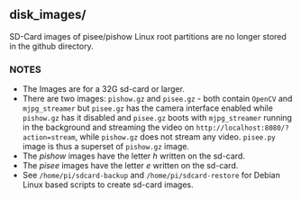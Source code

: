 ## disk_images/

SD-Card images of pisee/pishow Linux root partitions are no longer stored
in the github directory.

### NOTES

* The Images are for a 32G sd-card or larger.
* There are two images: `pishow.gz` and `pisee.gz` - both contain
  `OpenCV` and `mjpg_streamer` but `pisee.gz` has the camera interface
  enabled while `pishow.gz` has it disabled and `pisee.gz` boots with
  `mjpg_streamer` running in the background and streaming the video on
  `http://localhost:8080/?action=stream`, while `pishow.gz` does not
  stream any video. `pisee.py` image is thus a superset of `pishow.gz`
  image.
* The *pishow* images have the letter *h* written on the sd-card.
* The *pisee* images have the letter *e* written on the sd-card.
* See `/home/pi/sdcard-backup` and `/home/pi/sdcard-restore` for Debian Linux
  based scripts to create sd-card images.
